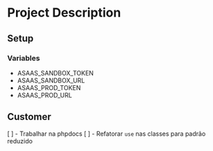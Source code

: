 # Project Description

## Setup

### Variables

- ASAAS_SANDBOX_TOKEN
- ASAAS_SANDBOX_URL
- ASAAS_PROD_TOKEN
- ASAAS_PROD_URL

## Customer

[ ] - Trabalhar na phpdocs
[ ] - Refatorar `use` nas classes para padrão reduzido

